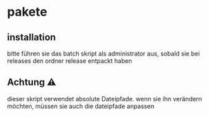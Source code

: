 # pakete
 ## installation
 bitte führen sie das batch skript als administrator aus, sobald sie bei releases den ordner release entpackt haben
 ## Achtung ⚠ 
 dieser skript verwendet absolute Dateipfade. wenn sie ihn verändern möchten, müssen sie auch die dateipfade anpassen
